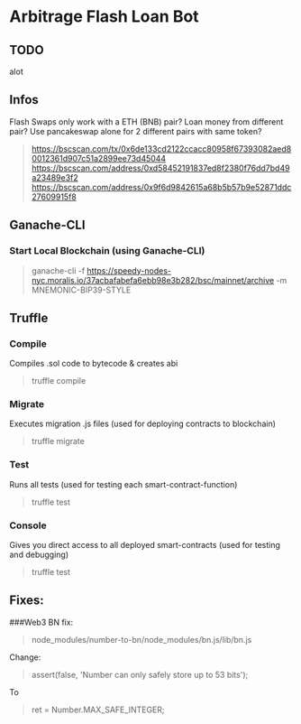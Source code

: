 # Arbitrage Flash Loan Bot

## TODO
alot

## Infos
Flash Swaps only work with a ETH (BNB) pair?
Loan money from different pair?
Use pancakeswap alone for 2 different pairs with same token?
> https://bscscan.com/tx/0x6de133cd2122ccacc80958f67393082aed80012361d907c51a2899ee73d45044
> https://bscscan.com/address/0xd58452191837ed8f2380f76dd7bd49a23489e3f2
> https://bscscan.com/address/0x9f6d9842615a68b5b57b9e52871ddc27609915f8

## Ganache-CLI
### Start Local Blockchain (using Ganache-CLI)
> ganache-cli -f https://speedy-nodes-nyc.moralis.io/37acbafabefa6ebb98e3b282/bsc/mainnet/archive -m MNEMONIC-BIP39-STYLE

## Truffle
### Compile
Compiles .sol code to bytecode & creates abi
> truffle compile

### Migrate
Executes migration .js files (used for deploying contracts to blockchain)
> truffle migrate

### Test
Runs all tests (used for testing each smart-contract-function)
> truffle test

### Console
Gives you direct access to all deployed smart-contracts (used for testing and debugging)
> truffle test

## Fixes:
###Web3 BN fix:
> node_modules/number-to-bn/node_modules/bn.js/lib/bn.js

Change:
> assert(false, 'Number can only safely store up to 53 bits');
>
To
> ret = Number.MAX_SAFE_INTEGER;